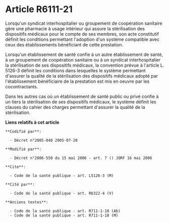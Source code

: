 # Article R6111-21

Lorsqu'un syndicat interhospitalier ou groupement de coopération sanitaire gère une pharmacie à usage intérieur qui assure la
stérilisation des dispositifs médicaux pour le compte de ses membres, son acte constitutif définit les conditions permettant
l'adoption d'un système compatible avec ceux des établissements bénéficiant de cette prestation.

Lorsqu'un établissement de santé confie à un autre établissement de santé, à un groupement de coopération sanitaire ou à un
syndicat interhospitalier la stérilisation de ses dispositifs médicaux, la convention prévue à l'article L. 5126-3 définit
les conditions dans lesquelles le système permettant d'assurer la qualité de la stérilisation des dispositifs médicaux adopté
par l'établissement bénéficiaire de la prestation est mis en oeuvre par les cocontractants.

Dans les autres cas où un établissement de santé public ou privé confie à un tiers la stérilisation de ses dispositifs
médicaux, le système définit les clauses du cahier des charges permettant d'assurer la qualité de la stérilisation.

**Liens relatifs à cet article**

	**Codifié par**:

	  - Décret n°2005-840 2005-07-20

	**Modifié par**:

	  - Décret n°2006-550 du 15 mai 2006 - art. 7 () JORF 16 mai 2006

	**Cite**:

	  - Code de la santé publique - art. L5126-3 (M)

	**Cité par**:

	  - Code de la santé publique - art. R6322-4 (V)

	**Anciens textes**:

	  - Code de la santé publique - art. R711-1-18 (Ab)
	  - Code de la santé publique - art. R711-1-18 (M)
